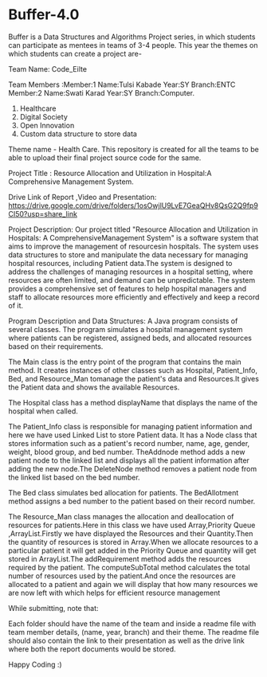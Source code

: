 # Buffer-4.0
Buffer is a Data Structures and Algorithms Project series, in which students can participate as mentees in teams of 3-4 people. 
This year the themes on which students can create a project are-

Team Name: Code_Eilte

Team Members :Member:1
              Name:Tulsi Kabade
              Year:SY
              Branch:ENTC
              Member:2
              Name:Swati Karad
              Year:SY
              Branch:Computer.

1. Healthcare
2. Digital Society
3. Open Innovation
4. Custom data structure to store data

Theme name - Health Care.
This repository is created for all the teams to be able to upload their final project source code for the same. 

Project Title : Resource Allocation and Utilization in Hospital:A Comprehensive Management System.

Drive Link of Report ,Video and Presentation:
https://drive.google.com/drive/folders/1osOwjlU9LvE7GeaQHv8QsG2Q9fp9CI50?usp=share_link

Project Description:
Our project titled "Resource Allocation and Utilization in Hospitals: A ComprehensiveManagement System" is a software system that aims to improve the management of resourcesin hospitals. The system uses data structures to store and manipulate the data necessary for managing hospital resources, including Patient data.The system is designed to address the challenges of managing resources in a hospital setting, where resources are often limited, and demand can be unpredictable. The system provides a
comprehensive set of features to help hospital managers and staff to allocate resources more
efficiently and effectively and keep a record of it.


Program Description and Data Structures:
A Java program consists of several classes. The program simulates a hospital management system where patients can be registered, assigned beds, and allocated resources based on their requirements.

The Main class is the entry point of the program that contains the main method. It creates instances of other classes such as Hospital, Patient_Info, Bed, and Resource_Man tomanage the patient's data and Resources.It gives the Patient data and shows the available Resources.

The Hospital class has a method displayName that displays the name of the hospital when called.

The Patient_Info class is responsible for managing patient information and here we have used Linked List to store Patient data. It has a Node class that stores information such as a patient's record number, name, age, gender, weight, blood group, and bed number. TheAddnode method adds a new patient node to the linked list and displays all the patient information after adding the new node.The DeleteNode method removes a patient node from the linked list based on the bed number.

The Bed class simulates bed allocation for patients. The BedAllotment method assigns a bed number to the patient based on their record number.

The Resource_Man class manages the allocation and deallocation of resources for patients.Here in this class we have used Array,Priority Queue ,ArrayList.Firstly we have displayed the Resources and their Quantity.Then the quantity of resources is stored in Array.When we allocate resources to a particular patient it will get added in the Priority Queue and quantity will get stored in ArrayList.The addRequirement method adds the resources required by the patient. The computeSubTotal method calculates the total number of resources used by the patient.And once the resources are allocated to a patient and again we will display that how many resources we are now left with which helps for efficient resource management

While submitting, note that: 

Each folder should have the name of the team and inside a readme file with team member details, (name, year, branch) and their theme. The readme file should also contain the link to their presentation as well as the drive link where both the report documents would be stored. 

Happy Coding :)
